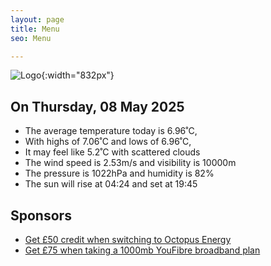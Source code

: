 ```yaml
---
layout: page
title: Menu
seo: Menu

---
```


![Logo](/images/logo.jpg){:width="832px"}

<!-- weather_marker starts -->
## On Thursday, 08 May 2025

- The average temperature today is 6.96˚C,
- With highs of 7.06˚C and lows of 6.96˚C,
- It may feel like 5.2˚C with scattered clouds
- The wind speed is 2.53m/s and visibility is 10000m
- The pressure is 1022hPa and humidity is 82%
- The sun will rise at 04:24 and set at 19:45

<!-- weather_marker ends -->

## Sponsors

- [Get £50 credit when switching to Octopus Energy](https://bit.ly/3oD1nnS)
- [Get £75 when taking a 1000mb YouFibre broadband plan](https://aklam.io/91zWhU?)
